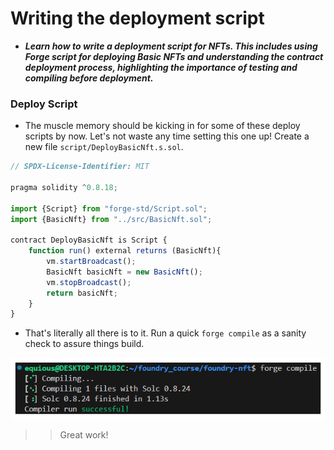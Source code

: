 # Writing the deployment script
- ***Learn how to write a deployment script for NFTs. This includes using Forge script for deploying Basic NFTs and understanding the contract deployment process, highlighting the importance of testing and compiling before deployment.***

### Deploy Script
- The muscle memory should be kicking in for some of these deploy scripts by now. Let's not waste any time setting this one up! Create a new file `script/DeployBasicNft.s.sol`.

```js
// SPDX-License-Identifier: MIT

pragma solidity ^0.8.18;

import {Script} from "forge-std/Script.sol";
import {BasicNft} from "../src/BasicNft.sol";

contract DeployBasicNft is Script {
    function run() external returns (BasicNft){
        vm.startBroadcast();
        BasicNft basicNft = new BasicNft();
        vm.stopBroadcast();
        return basicNft;
    }
}
```

- That's literally all there is to it. Run a quick `forge compile` as a sanity check to assure things build.

![alt text](<Images/image copy 11.png>)

>> Great work!
